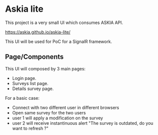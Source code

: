 # Askia lite

This project is a very small UI which consumes ASKIA API.

https://askia.github.io/askia-lite/

This UI will be used for PoC for a SignalR framework.

## Page/Components

This UI will composed by 3 main pages:
- Login page.
- Surveys list page.
- Details survey page.

For a basic case:
- Connect with two different user in different browsers
- Open same survey for the two users
- user 1 will apply a modification on the survey
- user 2 will receive instantinuous alert "The survey is outdated, do you want to refresh ?"
